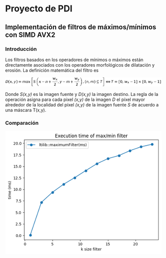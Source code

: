 # Proyecto de PDI
## Implementación de filtros de máximos/mínimos con SIMD AVX2

### Introducción

Los filtros basados en los operadores de mínimos o máximos están directamente asociados con los operadores morfológicos de dilatación y erosión. La definición matemática  del filtro es

![](https://github.com/manchii/PDI/blob/master/Proyecto/imgs/filtereq.png)

Donde _S(x,y)_ es la imagen fuente y _D(x,y)_ la imagen destino. La regla de la operación asigna para cada pixel _(x,y)_ de la imagen _D_ el píxel mayor alrededor de la localidad del píxel _(x,y)_ de la imagen fuente _S_ de acuerdo a una máscara T(x,y).

### Comparación 

![](https://github.com/manchii/PDI/blob/master/Proyecto/src/tools/execution_time.png)
